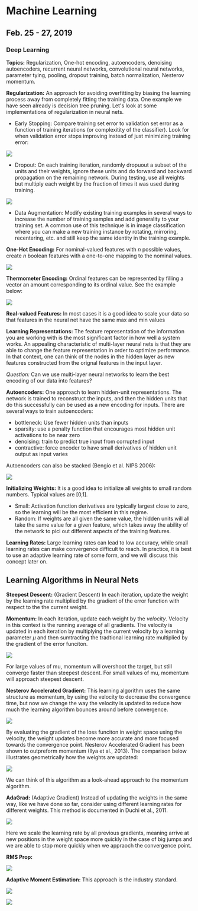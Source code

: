 # Machine Learning 

## Feb. 25 - 27, 2019 

### Deep Learning

**Topics:** Regularization, One-hot encoding, autoencoders, denoising autoencoders, recurrent neural networks, convolutional neural networks, parameter tying, pooling, dropout training, batch normalization, Nesterov momentum.

**Regularization:** An approach for avoiding overfitting by biasing the learning process away from completely fitting the training data. One example we have seen already is decision tree pruning. Let's look at some implementations of regularization in neural nets.

- Early Stopping: Compare training set error to validation set error as a function of training iterations (or complexitity of the classifier). Look for when validation error stops improving instead of just minimizing training error:

![](./images/earlystopping.png)


- Dropout: On each training iteration, randomly dropuout a subset of the units and their weights, ignore these units and do forward and backward propagation on the remaining network. During testing, use all weights but multiply each weight by the fraction of times it was used during training.

![](./images/dropout.png)

- Data Augmentation: Modify existing training examples in several ways to increase the number of training samples and add generality to your training set. A common use of this technique is in image classification where you can make a new training instance by rotating, mirroring, recentering, etc. and still keep the same identity in the training example.

**One-Hot Encoding:** For nominal-valued features with _n_ possible values, create _n_ boolean features with a one-to-one mapping to the nominal values.

![](./images/onehot.png)

**Thermometer Encoding:** Ordinal features can be represented by filling a vector an amount corresponding to its ordinal value. See the example below:

![](./images/thermometer.png)

**Real-valued Features:** In most cases it is a good idea to scale your data so that features in the neural net have the same max and min values

**Learning Representations:** The feature representation of the information you are working with is the most significant factor in how well a system works. An appealing characteristic of multi-layer neural nets is that they are able to change the feature representation in order to optimize performance. In that context, one can think of the nodes in the hidden layer as new features constructed from the orignal features in the input layer.

_Question:_ Can we use multi-layer neural networks to learn the best encoding of our data into features?

**Autoencoders:** One approach to learn hidden-unit representations. The network is trained to reconstruct the inputs, and then the hidden units that do this successfully can be used as a new encoding for inputs. There are several ways to train autoencoders:

- bottleneck: Use fewer hidden units than inputs
- sparsity: use a penalty function that encourages most hidden unit activations to be near zero
- denoising: train to predict true input from corrupted input
- contractive: force encoder to have small derivatives of hidden unit output as input varies

Autoencoders can also be stacked (Bengio et al. NIPS 2006):

![](./images/stacked_auto.png)

**Initializing Weights:** It is a good idea to initialize all weights to small random numbers. Typical values are [0,1].

- Small: Activation function derivatives are typically largest close to zero, so the learning will be the most efficient in this regime.
- Random: If weights are all given the same value, the hidden units will all take the same value for a given feature, which takes away the ability of the network to pici out different aspects of the training features.

**Learning Rates:** Large learning rates can lead to low accuracy, while small learning rates can make convergence difficult to reach. In practice, it is best to use an adaptive learning rate of some form, and we will discuss this concept later on.

## Learning Algorithms in Neural Nets
**Steepest Descent:** (Gradient Descent) In each iteration, update the weight by the learning rate multiplied by the gradient of the error function with respect to the the current weight. 

**Momentum:** In each iteration, update each weight by the _velocity_. Velocity in this context is the running average of all gradients. The velocity is updated in each iteration by multiplying the current velocity by a learning parameter $\mu$ and then sumtracting the tradtional learning rate multiplied by the gradient of the error funciton.

![](./images/momentum.png)

For large values of mu, momentum will overshoot the target, but still converge faster than steepest descent. For small values of mu, momentum will approach steepest descent.

**Nesterov Accelerated Gradient:** This learning algorithm uses the same structure as momentum, by using the velocity to decrease the convergence time, but now we change the way the velocity is updated to reduce how much the learning algorithm bounces around before convergence. 

![](./images/nesterov.png)

By evaluating the gradient of the loss funciton in weight space using the velocity, the weight updates become more accurate and more focused towards the convergence point. Nesterov Accelerated Gradient has been shown to outpreform momentum (Ilya et al., 2013). The comparison below illustrates geometrically how the weights are updated:

![](./images/momentum_nesterov.png)

We can think of this algorithm as a look-ahead approach to the momentum algorithm. 

**AdaGrad:** (Adaptive Gradient) Instead of updating the weights in the same way, like we have done so far, consider using different learning rates for different weights. This method is documented in Duchi et al., 2011.

![](./images/adagrad.png)

Here we scale the learning rate by all previous gradients, meaning arrive at new positions  in the weight space more quickly in the case of big jumps and we are able to stop more quickly when we appraoch the convergence point.

**RMS Prop:**

![](./images/rmsprop.png)

**Adaptive Moment Estimation:** This approach is the industry standard.

![](./images/adam1.png)

![](./images/adam2.png)

